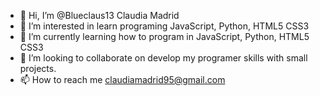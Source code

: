 - 👋 Hi, I’m @Blueclaus13 Claudia Madrid
- 👀 I’m interested in learn programing JavaScript, Python, HTML5 CSS3
- 🌱 I’m currently learning how to program in JavaScript, Python, HTML5 CSS3
- 💞️ I’m looking to collaborate on develop my programer skills with small projects. 
- 📫 How to reach me claudiamadrid95@gmail.com

<!---
Blueclaus13/Blueclaus13 is a ✨ special ✨ repository because its `README.md` (this file) appears on your GitHub profile.
You can click the Preview link to take a look at your changes.
--->
